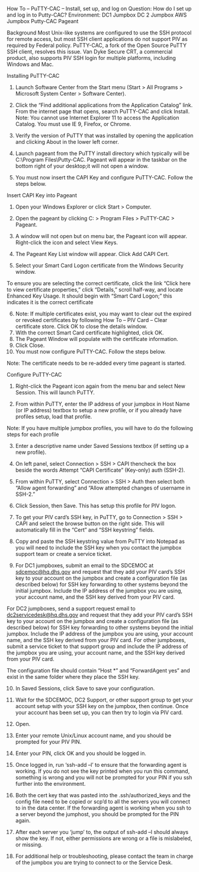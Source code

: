 
How To – PuTTY-CAC – Install, set up, and log on
Question: How do I set up and log in to Putty-CAC?
Environment:
DC1 Jumpbox
DC 2 Jumpbox
AWS Jumpbox
Putty-CAC
Pageant

Background
Most Unix-like systems are configured to use the SSH protocol for remote access, but most SSH client applications do not support PIV as required by Federal policy. PuTTY-CAC, a fork of the Open Source PuTTY SSH client, resolves this issue.
Van Dyke Secure CRT, a commercial product, also supports PIV SSH login for multiple platforms, including Windows and Mac.

Installing PuTTY-CAC
1.	Launch Software Center from the Start menu (Start > All Programs > Microsoft System Center > Software Center). 
2.	Click the “Find additional applications from the Application Catalog” link. From the internet page that opens, search PuTTY-CAC and click Install.
Note: You cannot use Internet Explorer 11 to access the Application Catalog. You must use IE 9, Firefox, or Chrome.
3.	Verify the version of PuTTY that was installed by opening the application and clicking About in the lower left corner.

4.	Launch pageant from the PuTTY install directory which typically will be C:\Program Files\Putty-CAC. Pageant will appear in the taskbar on the bottom right of your desktop;it will not open a window. 
5.	You must now insert the CAPI Key and configure PuTTY-CAC. Follow the steps below.

Insert CAPI Key into Pageant
1.	Open your Windows Explorer or click Start > Computer.
2.	Open the pageant by clicking C: > Program Files > PuTTY-CAC > Pageant.

3.	A window will not open but on menu bar, the Pageant icon will appear. Right-click the icon and select View Keys.
 
4.	The Pageant Key List window will appear. Click Add CAPI Cert.

5.	Select your Smart Card Logon certificate from the Windows Security window.

To ensure you are selecting the correct certificate, click the link “Click here to view certificate properties,” click “Details,” scroll half-way, and locate Enhanced Key Usage. It should begin with “Smart Card Logon;” this indicates it is the correct certificate

6.	Note: If multiple certificates exist, you may want to clear out the expired or revoked certificates by following How To – PIV Card – Clear certificate store. Click OK to close the details window.
7.	With the correct Smart Card certificate highlighted, click OK.
8.	The Pageant Window will populate with the certificate information.
9.	Click Close.
10.	You must now configure PuTTY-CAC. Follow the steps below.


Note: The certificate needs to be re-added every time pageant is started.

Configure PuTTY-CAC
1.	Right-click the Pageant icon again from the menu bar and select New Session. This will launch PuTTY.

2.	From within PuTTY, enter the IP address of your jumpbox in Host Name (or IP address) textbox to setup a new profile, or if you already have profiles setup, load that profile. 

Note: If you have multiple jumpbox profiles, you will have to do the following steps for each profile

3.	Enter a descriptive name under Saved Sessions textbox (if setting up a new profile).

4.	On left panel, select Connection > SSH > CAPI thencheck the box beside the words Attempt “CAPI Certificate” (Key-only) auth (SSH-2).



5.	From within PuTTY, select Connection > SSH > Auth then select both “Allow agent forwarding” and “Allow attempted changes of username in SSH-2.”



6.	Click Session, then Save. This has setup this profile for PIV logon.



7.	To get your PIV card’s SSH key, in PuTTY, go to Connection > SSH > CAPI  and select the browse button on the right side. This will automatically fill in the “Cert” and “SSH keystring” fields. 
8.	Copy and paste the SSH keystring value from PuTTY into Notepad as you will need to include the SSH key when you contact the jumpbox support team or create a service ticket.


9.	For DC1 jumpboxes, submit an email to the SDCEMOC at sdcemoc@hq.dhs.gov and request that they add your PIV card’s SSH key to your account on the jumpbox and create a configuration file (as described below) for SSH key forwarding to other systems beyond the initial jumpbox. Include the IP address of the jumpbox you are using, your account name, and the SSH key derived from your PIV card. 

For DC2 jumpboxes, send a support request email to dc2servicedesk@hq.dhs.gov and request that they add your PIV card’s SSH key to your account on the jumpbox and create a configuration file (as described below) for SSH key forwarding to other systems beyond the initial jumpbox. Include the IP address of the jumpbox you are using, your account name, and the SSH key derived from your PIV card.
For other jumpboxes, submit a service ticket to that support group and include the IP address of the jumpbox you are using, your account name, and the SSH key derived from your PIV card.

The configuration file should contain “Host *” and “ForwardAgent yes” and exist in the same folder where they place the SSH key.

10.	In Saved Sessions, click Save to save your configuration.

11.	Wait for the SDCEMOC, DC2 Support, or other support group to get your account setup with your SSH key on the jumpbox, then continue. Once your account has been set up, you can then try to login via PIV card.

12.	Open.



13.	Enter your remote Unix/Linux account name, and you should be prompted for your PIV PIN.



14.	Enter your PIN, click OK and you should be logged in.
15.	Once logged in, run ‘ssh-add –l’ to ensure that the forwarding agent is working. If you do not see the key printed when you run this command, something is wrong and you will not be prompted for your PIN if you ssh further into the environment.



16.	Both the cert key that was pasted into the .ssh/authorized_keys and the config file need to be copied or scp’d to all the servers you will connect to in the data center. If the forwarding agent is working when you ssh to a server beyond the jumphost, you should be prompted for the PIN again.
17.	After each server you ‘jump’ to, the output of ssh-add –l should always show the key. If not, either permissions are wrong or a file is mislabeled, or missing.
18.	For additional help or troubleshooting, please contact the team in charge of the jumpbox you are trying to connect to or the Service Desk.


